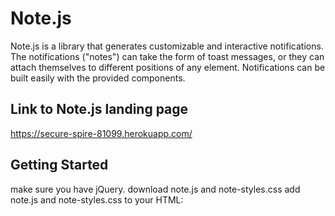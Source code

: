 # Note.js

Note.js is a library that generates customizable and interactive notifications. The notifications ("notes") can take the form of toast messages, or they can attach themselves to different positions of any element. Notifications can be built easily with the provided components.

## Link to Note.js landing page
https://secure-spire-81099.herokuapp.com/

## Getting Started
make sure you have jQuery.
download note.js and note-styles.css
add note.js and note-styles.css to your HTML:
<!-- library css-->
<link rel="stylesheet" href="note-styles.css" />

<!-- library js-->
<script type="text/javascript" src="Note.js"></script>

